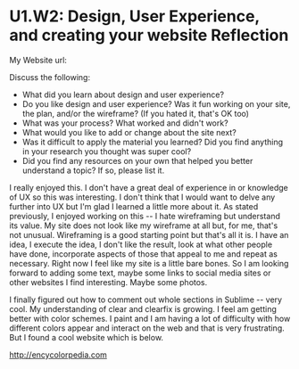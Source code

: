 # U1.W2: Design, User Experience, and creating your website Reflection

My Website url: <!-- Website URL here (remove comment) -->

Discuss the following:
* What did you learn about design and user experience? 
* Do you like design and user experience? Was it fun working on your site, the plan, and/or the wireframe? (If you hated it, that's OK too)
* What was your process? What worked and didn't work?
* What would you like to add or change about the site next?
* Was it difficult to apply the material you learned? Did you find anything in your research you thought was super cool?
* Did you find any resources on your own that helped you better understand a topic? If so, please list it.

I really enjoyed this.  I don't have a great deal of experience in or knowledge of UX so this was interesting.  I don't think that I would want to delve any further into UX but I'm glad I learned a little more about it.  As stated previously, I enjoyed working on this -- I hate wireframing but understand its value. My site does not look like my wireframe at all but, for me, that's not unusual. Wireframing is a good starting point but that's all it is. I have an idea, I execute the idea, I don't like the result, look at what other people have done, incorporate aspects of those that appeal to me and repeat as necessary.  Right now I feel like my site is a little bare bones.  So I am looking forward to adding some text, maybe some links to social media sites or other websites I find interesting.  Maybe some photos.  

I finally figured out how to comment out whole sections in Sublime -- very cool.  My understanding of clear and clearfix is growing.  I feel am getting better with color schemes.  I paint and I am having a lot of difficulty with how different colors appear and interact on the web and that is very frustrating.  But I found a cool website which is below.

http://encycolorpedia.com
